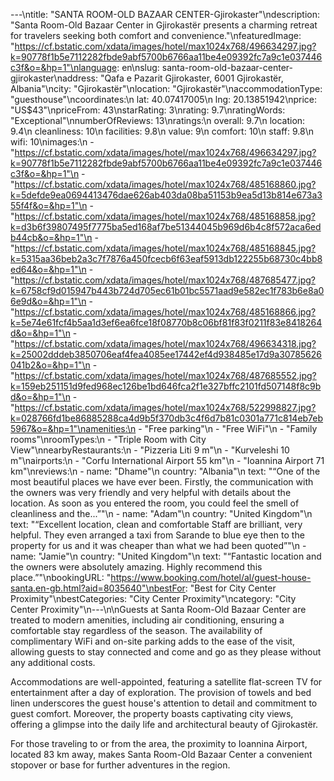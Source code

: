 ---\ntitle: "SANTA ROOM-OLD BAZAAR CENTER-Gjirokaster"\ndescription: "Santa Room-Old Bazaar Center in Gjirokastër presents a charming retreat for travelers seeking both comfort and convenience."\nfeaturedImage: "https://cf.bstatic.com/xdata/images/hotel/max1024x768/496634297.jpg?k=90778f1b5e7112282fbde9abf5700b6766aa11be4e09392fc7a9c1e037446c3f&o=&hp=1"\nlanguage: en\nslug: santa-room-old-bazaar-center-gjirokaster\naddress: "Qafa e Pazarit Gjirokaster, 6001 Gjirokastër, Albania"\ncity: "Gjirokastër"\nlocation: "Gjirokastër"\naccommodationType: "guesthouse"\ncoordinates:\n  lat: 40.07417005\n  lng: 20.13851942\nprice: "US$43"\npriceFrom: 43\nstarRating: 3\nrating: 9.7\nratingWords: "Exceptional"\nnumberOfReviews: 13\nratings:\n  overall: 9.7\n  location: 9.4\n  cleanliness: 10\n  facilities: 9.8\n  value: 9\n  comfort: 10\n  staff: 9.8\n  wifi: 10\nimages:\n  - "https://cf.bstatic.com/xdata/images/hotel/max1024x768/496634297.jpg?k=90778f1b5e7112282fbde9abf5700b6766aa11be4e09392fc7a9c1e037446c3f&o=&hp=1"\n  - "https://cf.bstatic.com/xdata/images/hotel/max1024x768/485168860.jpg?k=5defde9ea0694413476dae626ab403da08ba51153b9ea5d13b814e673a355f4f&o=&hp=1"\n  - "https://cf.bstatic.com/xdata/images/hotel/max1024x768/485168858.jpg?k=d3b6f39807495f7775ba5ed168af7be51344045b969d6b4c8f572aca6edb44cb&o=&hp=1"\n  - "https://cf.bstatic.com/xdata/images/hotel/max1024x768/485168845.jpg?k=5315aa36beb2a3c7f7876a450fcecb6f63eaf5913db122255b68730c4bb8ed64&o=&hp=1"\n  - "https://cf.bstatic.com/xdata/images/hotel/max1024x768/487685477.jpg?k=6758cf9d015947b443b724d705ec61b01bc5571aad9e582ec1f783b6e8a06e9d&o=&hp=1"\n  - "https://cf.bstatic.com/xdata/images/hotel/max1024x768/485168866.jpg?k=5e74e61fcf4b5aa1d3ef6ea6fce18f08770b8c06bf81f83f0211f83e8418264d&o=&hp=1"\n  - "https://cf.bstatic.com/xdata/images/hotel/max1024x768/496634318.jpg?k=25002dddeb3850706eaf4fea4085ee17442ef4d938485e17d9a30785626041b2&o=&hp=1"\n  - "https://cf.bstatic.com/xdata/images/hotel/max1024x768/487685552.jpg?k=159eb251151d9fed968ec126be1bd646fca2f1e327bffc2101fd507148f8c9bd&o=&hp=1"\n  - "https://cf.bstatic.com/xdata/images/hotel/max1024x768/522998827.jpg?k=028766fd1be86885288ca4d9b5f370db3c4f6d7b81c0301a771c814eb7eb5967&o=&hp=1"\namenities:\n  - "Free parking"\n  - "Free WiFi"\n  - "Family rooms"\nroomTypes:\n  - "Triple Room with City View"\nnearbyRestaurants:\n  - "Pizzeria Liti 9 m"\n  - "Kurveleshi 10 m"\nairports:\n  - "Corfu International Airport 55 km"\n  - "Ioannina Airport 71 km"\nreviews:\n  - name: "Dhame"\n    country: "Albania"\n    text: "“One of the most beautiful places we have ever been. Firstly, the communication with the owners was very friendly and very helpful with details about the location. As soon as you entered the room, you could feel the smell of cleanliness and the...”"\n  - name: "Adam"\n    country: "United Kingdom"\n    text: "“Excellent location, clean and comfortable Staff are brilliant, very helpful. They even arranged a taxi from Sarande to blue eye then to the property for us and it was cheaper than what we had been quoted”"\n  - name: "Jamie"\n    country: "United Kingdom"\n    text: "“Fantastic location and the owners were absolutely amazing. Highly recommend this place.”"\nbookingURL: "https://www.booking.com/hotel/al/guest-house-santa.en-gb.html?aid=8035640"\nbestFor: "Best for City Center Proximity"\nbestCategories: "City Center Proximity"\ncategory: "City Center Proximity"\n---\n\nGuests at Santa Room-Old Bazaar Center are treated to modern amenities, including air conditioning, ensuring a comfortable stay regardless of the season. The availability of complimentary WiFi and on-site parking adds to the ease of the visit, allowing guests to stay connected and come and go as they please without any additional costs.

Accommodations are well-appointed, featuring a satellite flat-screen TV for entertainment after a day of exploration. The provision of towels and bed linen underscores the guest house's attention to detail and commitment to guest comfort. Moreover, the property boasts captivating city views, offering a glimpse into the daily life and architectural beauty of Gjirokastër.

For those traveling to or from the area, the proximity to Ioannina Airport, located 83 km away, makes Santa Room-Old Bazaar Center a convenient stopover or base for further adventures in the region.